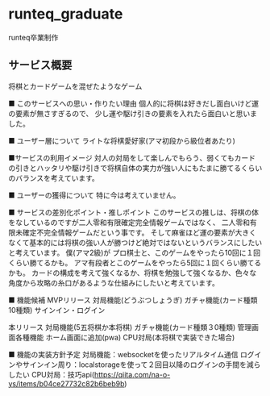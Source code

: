 # runteq_graduate
runteq卒業制作

## サービス概要
将棋とカードゲームを混ぜたようなゲーム

■ このサービスへの思い・作りたい理由
個人的に将棋は好きだし面白いけど運の要素が無さすぎるので、
少し運や駆け引きの要素を入れたら面白いと思いました。

■ ユーザー層について
ライトな将棋愛好家(アマ初段から級位者あたり)

■サービスの利用イメージ
対人の対局をして楽しんでもらう、弱くてもカードの引きとハッタリや駆け引きで将棋自体の実力が強い人にもたまに勝てるくらいのバランスを考えています。

■ ユーザーの獲得について
特に今は考えていません。

■ サービスの差別化ポイント・推しポイント
このサービスの推しは、将棋の体をなしているのですが二人零和有限確定完全情報ゲームではなく、
二人零和有限未確定不完全情報ゲームだという事です。
そして麻雀ほど運の要素が大きくなくて基本的には将棋の強い人が勝つけど絶対ではないというバランスにしたいと考えています。
僕(アマ2級)が
プロ棋士と、このゲームをやったら10回に１回くらい勝てるかも。
アマ有段者とこのゲームをやったら5回に１回くらい勝てるかも。
カードの構成を考えて強くなるか、将棋を勉強して強くなるか、色々な角度から攻略の糸口があるような仕組みにしたいと考えています。

■ 機能候補
MVPリリース
対局機能(どうぶつしょうぎ)
ガチャ機能(カード種類10種類)
サインイン・ログイン

本リリース
対局機能(5五将棋か本将棋)
ガチャ機能(カード種類３0種類)
管理画面各種機能
ホーム画面に追加(pwa)
CPU対局(本将棋で実装できた場合)

■ 機能の実装方針予定
対局機能：websocketを使ったリアルタイム通信
ログインやサインイン周り：localstorageを使って２回目以降のログインの手間を減らしたい
CPU対局：技巧api(https://qiita.com/na-o-ys/items/b04ce27732c82b6beb9b)
